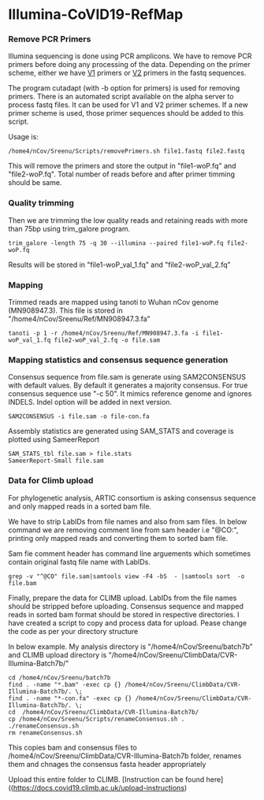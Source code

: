 # Illumina-CoVID19-RefMap

### Remove PCR Primers

Illumina sequencing is done using PCR amplicons. We have to remove PCR primers before doing any processing of the data. Depending on the primer scheme,
either we have [V1](https://raw.githubusercontent.com/artic-network/artic-ncov2019/master/primer_schemes/nCoV-2019/V1/nCoV-2019.tsv)  primers or [V2](https://raw.githubusercontent.com/artic-network/artic-ncov2019/master/primer_schemes/nCoV-2019/V2/nCoV-2019.tsv) primers in the fastq sequences.

The program cutadapt (with -b option for primers) is used for removing primers. There is an automated script available on the alpha server to process fastq files. It can be used for V1 and V2 primer schemes. If a new primer scheme is used, those primer sequences should be added to this script. 

Usage is:
```
/home4/nCov/Sreenu/Scripts/removePrimers.sh file1.fastq file2.fastq
```

This will remove the primers and store the output in "file1-woP.fq" and "file2-woP.fq". Total number of reads before and after primer timming should be same.

### Quality trimming 

Then we are trimming the low quality reads and retaining reads with more than 75bp using trim_galore program.
```
trim_galore -length 75 -q 30 --illumina --paired file1-woP.fq file2-woP.fq
```

Results will be stored in "file1-woP_val_1.fq" and "file2-woP_val_2.fq"

### Mapping

Trimmed reads are mapped using tanoti to Wuhan nCov genome (MN908947.3). This file is stored in "/home4/nCov/Sreenu/Ref/MN908947.3.fa"

```
tanoti -p 1 -r /home4/nCov/Sreenu/Ref/MN908947.3.fa -i file1-woP_val_1.fq file2-woP_val_2.fq -o file.sam 
```

### Mapping statistics and consensus sequence generation

Consensus sequence from file.sam is generate using SAM2CONSENSUS with default values. By default it generates a majority consensus. For true consensus sequence use "-c 50". It mimics reference genome and ignores INDELS.
Indel option will be added in next version. 

```
SAM2CONSENSUS -i file.sam -o file-con.fa
```

Assembly statistics are generated using  SAM_STATS and coverage is plotted using SameerReport 
```
SAM_STATS_tbl file.sam > file.stats 
SameerReport-Small file.sam
```

### Data for Climb upload

For phylogenetic analysis, ARTIC consortium is asking consensus sequence and only mapped reads in a sorted bam file. 

We have to strip LabIDs from file names and also from sam files. In below command we are removing comment line from sam header i.e "@CO:", printing only mapped reads and converting them to sorted bam file.

Sam fie comment header has command line arguements which sometimes contain original fastq file name with LabIDs. 

```
grep -v "^@CO" file.sam|samtools view -F4 -bS  - |samtools sort  -o  file.bam 
```

Finally, prepare the data for  CLIMB upload. LabIDs from the file names should be stripped before uploading. Consensus sequence and mapped reads in sorted bam format should be stored in respective directories.
I have created a script to copy and process data for upload. Pease change the code as per your directory structure

In below example. My analysis directory is "/home4/nCov/Sreenu/batch7b" and CLIMB upload directory is "/home4/nCov/Sreenu/ClimbData/CVR-Illumina-Batch7b/"


```
cd /home4/nCov/Sreenu/batch7b
find . -name "*.bam" -exec cp {} /home4/nCov/Sreenu/ClimbData/CVR-Illumina-Batch7b/. \;
find . -name "*-con.fa" -exec cp {} /home4/nCov/Sreenu/ClimbData/CVR-Illumina-Batch7b/. \;
cd  /home4/nCov/Sreenu/ClimbData/CVR-Illumina-Batch7b/
cp /home4/nCov/Sreenu/Scripts/renameConsensus.sh .
./renameConsensus.sh
rm renameConsensus.sh
```

This copies bam and consensus files to  /home4/nCov/Sreenu/ClimbData/CVR-Illumina-Batch7b folder, renames them and chnages the consensus fasta header appropriately

Upload this entire folder to CLIMB. [Instruction can be found here]((https://docs.covid19.climb.ac.uk/upload-instructions)
